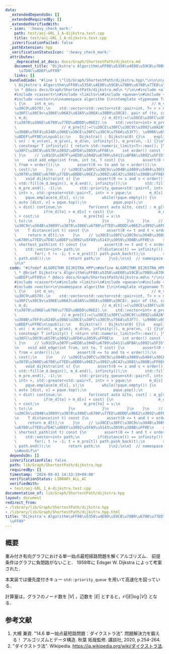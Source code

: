 ```yaml
---
data:
  _extendedDependsOn: []
  _extendedRequiredBy: []
  _extendedVerifiedWith:
  - icon: ':heavy_check_mark:'
    path: test/aoj-GRL_1_A-dijkstra.test.cpp
    title: test/aoj-GRL_1_A-dijkstra.test.cpp
  _isVerificationFailed: false
  _pathExtension: hpp
  _verificationStatusIcon: ':heavy_check_mark:'
  attributes:
    _deprecated_at_docs: docs/Graph/ShortestPath/dijkstra.md
    document_title: "Dijkstra's Algorithm\uFF08\u5358\u4E00\u59CB\u70B9\u6700\u77ED\
      \u7D4C\u8DEF\uFF09"
    links: []
  bundledCode: "#line 1 \"lib/Graph/ShortestPath/dijkstra.hpp\"\n\n\n\n/**\n * @brief\
    \ Dijkstra's Algorithm\uFF08\u5358\u4E00\u59CB\u70B9\u6700\u77ED\u7D4C\u8DEF\uFF09\
    \n * @docs docs/Graph/ShortestPath/dijkstra.md\n */\n\n#include <algorithm>\n\
    #include <cassert>\n#include <limits>\n#include <queue>\n#include <utility>\n\
    #include <vector>\n\nnamespace algorithm {\n\ntemplate <typename T>\nclass Dijkstra\
    \ {\n    int m_vn;                                           // m_vn:=(\u30CE\u30FC\
    \u30C9\u6570).\n    std::vector<std::vector<std::pair<int, T> > > m_g;  // m_g[v][]:=(\u30CE\
    \u30FC\u30C9v\u306E\u96A3\u63A5\u30EA\u30B9\u30C8). pair of (to, cost).\n    std::vector<T>\
    \ m_d;                                 // m_d[t]:=(\u30CE\u30FC\u30C9s\u304B\u3089\
    t\u3078\u306E\u6700\u77ED\u8DDD\u96E2).\n    std::vector<int> m_pre;         \
    \                    // m_pre[t]:=(\u30CE\u30FC\u30C9t\u3092\u8A2A\u554F\u3059\
    \u308B\u76F4\u524D\u306E\u30CE\u30FC\u30C9\u756A\u53F7). \u9006\u65B9\u5411\u7D4C\
    \u8DEF\uFF0E\n\npublic:\n    Dijkstra() : Dijkstra(0) {}\n    explicit Dijkstra(size_t\
    \ vn) : m_vn(vn), m_g(vn), m_d(vn, infinity()), m_pre(vn, -1) {}\n\n    static\
    \ constexpr T infinity() { return std::numeric_limits<T>::max(); }\n    // \u30CE\
    \u30FC\u30C9\u6570\u3092\u8FD4\u3059\uFF0E\n    int order() const { return m_vn;\
    \ }\n    // \u91CD\u307F\u4ED8\u304D\u6709\u5411\u8FBA\u3092\u5F35\u308B\uFF0E\
    \n    void add_edge(int from, int to, T cost) {\n        assert(0 <= from and\
    \ from < order());\n        assert(0 <= to and to < order());\n        m_g[from].emplace_back(to,\
    \ cost);\n    }\n    // \u30CE\u30FC\u30C9s\u304B\u3089\u5404\u30CE\u30FC\u30C9\
    \u3078\u306E\u6700\u77ED\u8DDD\u96E2\u3092\u6C42\u3081\u308B\uFF0EO(|E|*log|V|).\n\
    \    void dijkstra(int s) {\n        assert(0 <= s and s < order());\n       \
    \ std::fill(m_d.begin(), m_d.end(), infinity());\n        std::fill(m_pre.begin(),\
    \ m_pre.end(), -1);\n        std::priority_queue<std::pair<T, int>, std::vector<std::pair<T,\
    \ int> >, std::greater<std::pair<T, int> > > pque;\n        m_d[s] = 0;\n    \
    \    pque.emplace(m_d[s], s);\n        while(!pque.empty()) {\n            const\
    \ auto [dist, v] = pque.top();\n            pque.pop();\n            if(m_d[v]\
    \ < dist) continue;\n            for(const auto &[to, cost] : m_g[v]) {\n    \
    \            if(m_d[to] > m_d[v] + cost) {\n                    m_d[to] = m_d[v]\
    \ + cost;\n                    m_pre[to] = v;\n                    pque.emplace(m_d[to],\
    \ to);\n                }\n            }\n        }\n    }\n    // \u30CE\u30FC\
    \u30C9s\u304B\u3089t\u3078\u306E\u6700\u77ED\u8DDD\u96E2\u3092\u8FD4\u3059\uFF0E\
    \n    T distance(int t) const {\n        assert(0 <= t and t < order());\n   \
    \     return m_d[t];\n    }\n    // \u30CE\u30FC\u30C9s\u304B\u3089t\u3078\u306E\
    \u6700\u77ED\u7D4C\u8DEF\u3092\u5FA9\u5143\u3059\u308B\uFF0E\n    std::vector<int>\
    \ shortest_path(int t) const {\n        assert(0 <= t and t < order());\n    \
    \    std::vector<int> path;\n        if(distance(t) == infinity()) return path;\n\
    \        for(; t != -1; t = m_pre[t]) path.push_back(t);\n        std::reverse(path.begin(),\
    \ path.end());\n        return path;\n    }\n};\n\n}  // namespace algorithm\n\
    \n\n"
  code: "#ifndef ALGORITHM_DIJKSTRA_HPP\n#define ALGORITHM_DIJKSTRA_HPP 1\n\n/**\n\
    \ * @brief Dijkstra's Algorithm\uFF08\u5358\u4E00\u59CB\u70B9\u6700\u77ED\u7D4C\
    \u8DEF\uFF09\n * @docs docs/Graph/ShortestPath/dijkstra.md\n */\n\n#include <algorithm>\n\
    #include <cassert>\n#include <limits>\n#include <queue>\n#include <utility>\n\
    #include <vector>\n\nnamespace algorithm {\n\ntemplate <typename T>\nclass Dijkstra\
    \ {\n    int m_vn;                                           // m_vn:=(\u30CE\u30FC\
    \u30C9\u6570).\n    std::vector<std::vector<std::pair<int, T> > > m_g;  // m_g[v][]:=(\u30CE\
    \u30FC\u30C9v\u306E\u96A3\u63A5\u30EA\u30B9\u30C8). pair of (to, cost).\n    std::vector<T>\
    \ m_d;                                 // m_d[t]:=(\u30CE\u30FC\u30C9s\u304B\u3089\
    t\u3078\u306E\u6700\u77ED\u8DDD\u96E2).\n    std::vector<int> m_pre;         \
    \                    // m_pre[t]:=(\u30CE\u30FC\u30C9t\u3092\u8A2A\u554F\u3059\
    \u308B\u76F4\u524D\u306E\u30CE\u30FC\u30C9\u756A\u53F7). \u9006\u65B9\u5411\u7D4C\
    \u8DEF\uFF0E\n\npublic:\n    Dijkstra() : Dijkstra(0) {}\n    explicit Dijkstra(size_t\
    \ vn) : m_vn(vn), m_g(vn), m_d(vn, infinity()), m_pre(vn, -1) {}\n\n    static\
    \ constexpr T infinity() { return std::numeric_limits<T>::max(); }\n    // \u30CE\
    \u30FC\u30C9\u6570\u3092\u8FD4\u3059\uFF0E\n    int order() const { return m_vn;\
    \ }\n    // \u91CD\u307F\u4ED8\u304D\u6709\u5411\u8FBA\u3092\u5F35\u308B\uFF0E\
    \n    void add_edge(int from, int to, T cost) {\n        assert(0 <= from and\
    \ from < order());\n        assert(0 <= to and to < order());\n        m_g[from].emplace_back(to,\
    \ cost);\n    }\n    // \u30CE\u30FC\u30C9s\u304B\u3089\u5404\u30CE\u30FC\u30C9\
    \u3078\u306E\u6700\u77ED\u8DDD\u96E2\u3092\u6C42\u3081\u308B\uFF0EO(|E|*log|V|).\n\
    \    void dijkstra(int s) {\n        assert(0 <= s and s < order());\n       \
    \ std::fill(m_d.begin(), m_d.end(), infinity());\n        std::fill(m_pre.begin(),\
    \ m_pre.end(), -1);\n        std::priority_queue<std::pair<T, int>, std::vector<std::pair<T,\
    \ int> >, std::greater<std::pair<T, int> > > pque;\n        m_d[s] = 0;\n    \
    \    pque.emplace(m_d[s], s);\n        while(!pque.empty()) {\n            const\
    \ auto [dist, v] = pque.top();\n            pque.pop();\n            if(m_d[v]\
    \ < dist) continue;\n            for(const auto &[to, cost] : m_g[v]) {\n    \
    \            if(m_d[to] > m_d[v] + cost) {\n                    m_d[to] = m_d[v]\
    \ + cost;\n                    m_pre[to] = v;\n                    pque.emplace(m_d[to],\
    \ to);\n                }\n            }\n        }\n    }\n    // \u30CE\u30FC\
    \u30C9s\u304B\u3089t\u3078\u306E\u6700\u77ED\u8DDD\u96E2\u3092\u8FD4\u3059\uFF0E\
    \n    T distance(int t) const {\n        assert(0 <= t and t < order());\n   \
    \     return m_d[t];\n    }\n    // \u30CE\u30FC\u30C9s\u304B\u3089t\u3078\u306E\
    \u6700\u77ED\u7D4C\u8DEF\u3092\u5FA9\u5143\u3059\u308B\uFF0E\n    std::vector<int>\
    \ shortest_path(int t) const {\n        assert(0 <= t and t < order());\n    \
    \    std::vector<int> path;\n        if(distance(t) == infinity()) return path;\n\
    \        for(; t != -1; t = m_pre[t]) path.push_back(t);\n        std::reverse(path.begin(),\
    \ path.end());\n        return path;\n    }\n};\n\n}  // namespace algorithm\n\
    \n#endif\n"
  dependsOn: []
  isVerificationFile: false
  path: lib/Graph/ShortestPath/dijkstra.hpp
  requiredBy: []
  timestamp: '2024-09-01 14:33:19+09:00'
  verificationStatus: LIBRARY_ALL_AC
  verifiedWith:
  - test/aoj-GRL_1_A-dijkstra.test.cpp
documentation_of: lib/Graph/ShortestPath/dijkstra.hpp
layout: document
redirect_from:
- /library/lib/Graph/ShortestPath/dijkstra.hpp
- /library/lib/Graph/ShortestPath/dijkstra.hpp.html
title: "Dijkstra's Algorithm\uFF08\u5358\u4E00\u59CB\u70B9\u6700\u77ED\u7D4C\u8DEF\
  \uFF09"
---
```

## 概要

重み付き有向グラフにおける単一始点最短経路問題を解くアルゴリズム．
前提条件はグラフに負閉路がないこと．
1959年に Edsger W. Dijkstra によって考案された．

本実装では優先度付きキュー `std::priority_queue` を用いて高速化を図っている．

計算量は，グラフのノード数を $\lvert V \rvert$ ，辺数を $\lvert E \rvert$ とすると，$\mathcal{O}(\lvert E \rvert \log \lvert V \rvert)$ となる．


## 参考文献

1. 大槻 兼資. "14.6 単一始点最短路問題：ダイクストラ法". 問題解決力を鍛える！ アルゴリズムとデータ構造. 秋葉 拓哉監修. 講談社, 2020, p.254-264.
1. "ダイクストラ法". Wikipedia. <https://ja.wikipedia.org/wiki/ダイクストラ法>.
